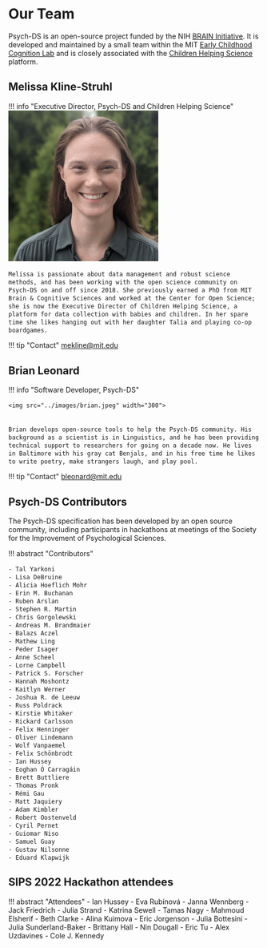 # Our Team

Psych-DS is an open-source project funded by the NIH [BRAIN Initiative](https://braininitiative.nih.gov/). It is developed and maintained by a small team within the MIT [Early Childhood Cognition Lab](https://eccl.mit.edu/) and is closely associated with the [Children Helping Science](https://childrenhelpingscience.com/) platform.

## Melissa Kline-Struhl
!!! info "Executive Director, Psych-DS and Children Helping Science"
    <img src="../images/melissa.png" width="300">

    Melissa is passionate about data management and robust science methods, and has been working with the open science community on Psych-DS on and off since 2018. She previously earned a PhD from MIT Brain & Cognitive Sciences and worked at the Center for Open Science; she is now the Executive Director of Children Helping Science, a platform for data collection with babies and children. In her spare time she likes hanging out with her daughter Talia and playing co-op boardgames.

!!! tip "Contact"
    mekline@mit.edu

## Brian Leonard
!!! info "Software Developer, Psych-DS"

    <img src="../images/brian.jpeg" width="300">


    Brian develops open-source tools to help the Psych-DS community. His background as a scientist is in Linguistics, and he has been providing technical support to researchers for going on a decade now. He lives in Baltimore with his gray cat Benjals, and in his free time he likes to write poetry, make strangers laugh, and play pool.

!!! tip "Contact"
    bleonard@mit.edu

## Psych-DS Contributors

The Psych-DS specification has been developed by an open source community, including participants in hackathons at meetings of the Society for the Improvement of Psychological Sciences.

!!! abstract "Contributors"

    - Tal Yarkoni
    - Lisa DeBruine
    - Alicia Hoeflich Mohr
    - Erin M. Buchanan
    - Ruben Arslan
    - Stephen R. Martin
    - Chris Gorgolewski
    - Andreas M. Brandmaier 
    - Balazs Aczel
    - Mathew Ling 
    - Peder Isager
    - Anne Scheel 
    - Lorne Campbell
    - Patrick S. Forscher
    - Hannah Moshontz
    - Kaitlyn Werner
    - Joshua R. de Leeuw
    - Russ Poldrack
    - Kirstie Whitaker
    - Rickard Carlsson
    - Felix Henninger
    - Oliver Lindemann
    - Wolf Vanpaemel
    - Felix Schönbrodt 
    - Ian Hussey 
    - Eoghan Ó Carragáin 
    - Brett Buttliere 
    - Thomas Pronk
    - Rémi Gau
    - Matt Jaquiery
    - Adam Kimbler
    - Robert Oostenveld
    - Cyril Pernet 
    - Guiomar Niso
    - Samuel Guay
    - Gustav Nilsonne 
    - Eduard Klapwijk

## SIPS 2022 Hackathon attendees

!!! abstract "Attendees"
    - Ian Hussey 
    - Eva Rubínová 
    - Janna Wennberg 
    - Jack Friedrich
    - Julia Strand 
    - Katrina Sewell 
    - Tamas Nagy 
    - Mahmoud Elsherif
    - Beth Clarke
    - Alina Kuimova
    - Eric Jorgenson
    - Julia Bottesini
    - Julia Sunderland-Baker
    - Brittany Hall
    - Nin Dougall
    - Eric Tu
    - Alex Uzdavines
    - Cole J. Kennedy
